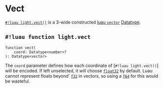 # Vect

[`#!luau light.vect()`](./vect.md) is a 3-wide constructed
<a href="https://luau.org/typecheck#builtin-types" target="_blank">luau `vector`</a> [Datatype](../index.md).

## `#!luau function light.vect`

```luau title='<!-- client --> <!-- server --> <!-- shared --> <!-- sync -->'
function vect(
    coord: Datatype<number>?
): Datatype<vector>
```

The `coord` parameter defines how each coordinate of [`#!luau light.vect()`] will be encoded. If left unselected, it
will choose [`float32`](../numbers/floats.md) by default. Luau cannot represent floats beyond'
[`f32`](../numbers/floats.md) in vectors, so using a [`f64`](../numbers/floats.md) for this would be wasteful.
